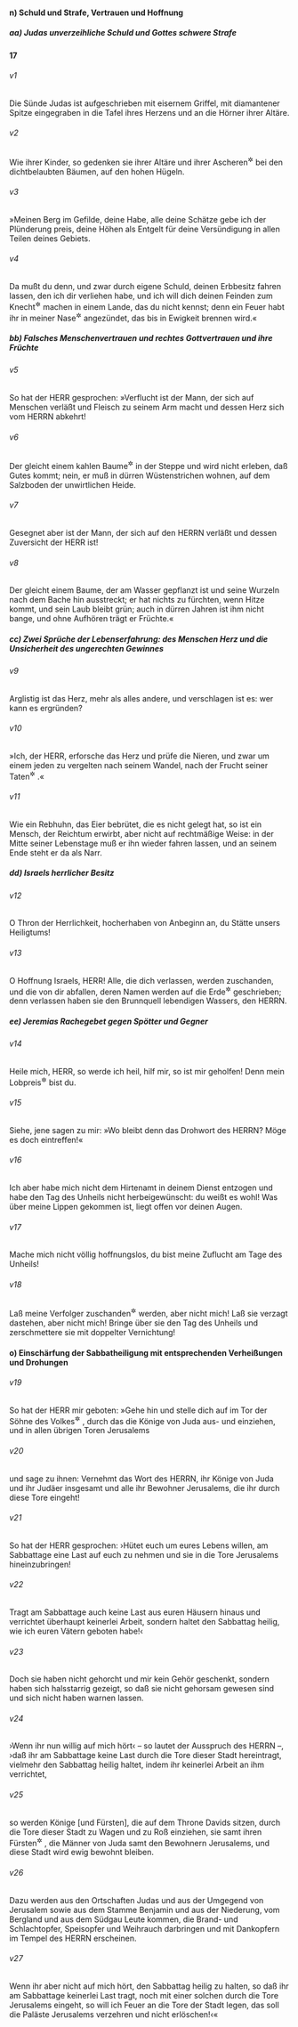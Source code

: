 #### n) Schuld und Strafe, Vertrauen und Hoffnung

##### aa) Judas unverzeihliche Schuld und Gottes schwere Strafe

__17__

###### v1
Die Sünde Judas ist aufgeschrieben mit eisernem Griffel, mit diamantener Spitze eingegraben in die Tafel ihres Herzens und an die Hörner ihrer Altäre.

###### v2
Wie ihrer Kinder, so gedenken sie ihrer Altäre und ihrer Ascheren<sup title="= Astartebilder">&#x2732;</sup>
 bei den dichtbelaubten Bäumen, auf den hohen Hügeln.

###### v3
»Meinen Berg im Gefilde, deine Habe, alle deine Schätze gebe ich der Plünderung preis, deine Höhen als Entgelt für deine Versündigung in allen Teilen deines Gebiets.

###### v4
Da mußt du denn, und zwar durch eigene Schuld, deinen Erbbesitz fahren lassen, den ich dir verliehen habe, und ich will dich deinen Feinden zum Knecht<sup title="= dienstbar">&#x2732;</sup>
 machen in einem Lande, das du nicht kennst; denn ein Feuer habt ihr in meiner Nase<sup title="oder: durch meinen Zorn">&#x2732;</sup>
 angezündet, das bis in Ewigkeit brennen wird.«

##### bb) Falsches Menschenvertrauen und rechtes Gottvertrauen und ihre Früchte


###### v5
So hat der HERR gesprochen: »Verflucht ist der Mann, der sich auf Menschen verläßt und Fleisch zu seinem Arm macht und dessen Herz sich vom HERRN abkehrt!

###### v6
Der gleicht einem kahlen Baume<sup title="oder: Wacholderstrauche">&#x2732;</sup>
 in der Steppe und wird nicht erleben, daß Gutes kommt; nein, er muß in dürren Wüstenstrichen wohnen, auf dem Salzboden der unwirtlichen Heide.

###### v7
Gesegnet aber ist der Mann, der sich auf den HERRN verläßt und dessen Zuversicht der HERR ist!

###### v8
Der gleicht einem Baume, der am Wasser gepflanzt ist und seine Wurzeln nach dem Bache hin ausstreckt; er hat nichts zu fürchten, wenn Hitze kommt, und sein Laub bleibt grün; auch in dürren Jahren ist ihm nicht bange, und ohne Aufhören trägt er Früchte.«

##### cc) Zwei Sprüche der Lebenserfahrung: des Menschen Herz und die Unsicherheit des ungerechten Gewinnes


###### v9
Arglistig ist das Herz, mehr als alles andere, und verschlagen ist es: wer kann es ergründen?

###### v10
»Ich, der HERR, erforsche das Herz und prüfe die Nieren, und zwar um einem jeden zu vergelten nach seinem Wandel, nach der Frucht seiner Taten<sup title="= wie sein ganzes Tun es verdient">&#x2732;</sup>
.«


###### v11
Wie ein Rebhuhn, das Eier bebrütet, die es nicht gelegt hat, so ist ein Mensch, der Reichtum erwirbt, aber nicht auf rechtmäßige Weise: in der Mitte seiner Lebenstage muß er ihn wieder fahren lassen, und an seinem Ende steht er da als Narr.

##### dd) Israels herrlicher Besitz


###### v12
O Thron der Herrlichkeit, hocherhaben von Anbeginn an, du Stätte unsers Heiligtums!

###### v13
O Hoffnung Israels, HERR! Alle, die dich verlassen, werden zuschanden, und die von dir abfallen, deren Namen werden auf die Erde<sup title="= in den Erdboden oder: Staub">&#x2732;</sup>
 geschrieben; denn verlassen haben sie den Brunnquell lebendigen Wassers, den HERRN.

##### ee) Jeremias Rachegebet gegen Spötter und Gegner


###### v14
Heile mich, HERR, so werde ich heil, hilf mir, so ist mir geholfen! Denn mein Lobpreis<sup title="oder: Ruhm">&#x2732;</sup>
 bist du.

###### v15
Siehe, jene sagen zu mir: »Wo bleibt denn das Drohwort des HERRN? Möge es doch eintreffen!«

###### v16
Ich aber habe mich nicht dem Hirtenamt in deinem Dienst entzogen und habe den Tag des Unheils nicht herbeigewünscht: du weißt es wohl! Was über meine Lippen gekommen ist, liegt offen vor deinen Augen.

###### v17
Mache mich nicht völlig hoffnungslos, du bist meine Zuflucht am Tage des Unheils!

###### v18
Laß meine Verfolger zuschanden<sup title="oder: enttäuscht">&#x2732;</sup>
 werden, aber nicht mich! Laß sie verzagt dastehen, aber nicht mich! Bringe über sie den Tag des Unheils und zerschmettere sie mit doppelter Vernichtung!

#### o) Einschärfung der Sabbatheiligung mit entsprechenden Verheißungen und Drohungen


###### v19
So hat der HERR mir geboten: »Gehe hin und stelle dich auf im Tor der Söhne des Volkes<sup title="oder: der Volksgenossen">&#x2732;</sup>
, durch das die Könige von Juda aus- und einziehen, und in allen übrigen Toren Jerusalems

###### v20
und sage zu ihnen: Vernehmt das Wort des HERRN, ihr Könige von Juda und ihr Judäer insgesamt und alle ihr Bewohner Jerusalems, die ihr durch diese Tore eingeht!

###### v21
So hat der HERR gesprochen: ›Hütet euch um eures Lebens willen, am Sabbattage eine Last auf euch zu nehmen und sie in die Tore Jerusalems hineinzubringen!

###### v22
Tragt am Sabbattage auch keine Last aus euren Häusern hinaus und verrichtet überhaupt keinerlei Arbeit, sondern haltet den Sabbattag heilig, wie ich euren Vätern geboten habe!‹

###### v23
Doch sie haben nicht gehorcht und mir kein Gehör geschenkt, sondern haben sich halsstarrig gezeigt, so daß sie nicht gehorsam gewesen sind und sich nicht haben warnen lassen.

###### v24
›Wenn ihr nun willig auf mich hört‹ – so lautet der Ausspruch des HERRN –, ›daß ihr am Sabbattage keine Last durch die Tore dieser Stadt hereintragt, vielmehr den Sabbattag heilig haltet, indem ihr keinerlei Arbeit an ihm verrichtet,

###### v25
so werden Könige [und Fürsten], die auf dem Throne Davids sitzen, durch die Tore dieser Stadt zu Wagen und zu Roß einziehen, sie samt ihren Fürsten<sup title="oder: Oberen">&#x2732;</sup>
, die Männer von Juda samt den Bewohnern Jerusalems, und diese Stadt wird ewig bewohnt bleiben.

###### v26
Dazu werden aus den Ortschaften Judas und aus der Umgegend von Jerusalem sowie aus dem Stamme Benjamin und aus der Niederung, vom Bergland und aus dem Südgau Leute kommen, die Brand- und Schlachtopfer, Speisopfer und Weihrauch darbringen und mit Dankopfern im Tempel des HERRN erscheinen.

###### v27
Wenn ihr aber nicht auf mich hört, den Sabbattag heilig zu halten, so daß ihr am Sabbattage keinerlei Last tragt, noch mit einer solchen durch die Tore Jerusalems eingeht, so will ich Feuer an die Tore der Stadt legen, das soll die Paläste Jerusalems verzehren und nicht erlöschen!‹«